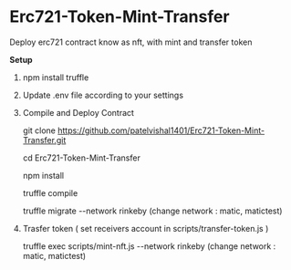 # Erc721-Token-Mint-Transfer
Deploy erc721 contract know as nft, with mint and transfer token



**Setup**

1. npm install truffle

2. Update .env file according to your settings

3. Compile and Deploy Contract

   git clone https://github.com/patelvishal1401/Erc721-Token-Mint-Transfer.git

   cd Erc721-Token-Mint-Transfer

   npm install

   truffle compile

   truffle migrate --network rinkeby (change network : matic, matictest)

4. Trasfer token ( set receivers account in scripts/transfer-token.js )

   truffle exec scripts/mint-nft.js --network rinkeby (change network : matic, matictest)

